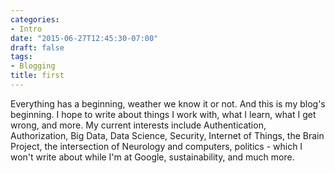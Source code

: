 ```yaml
---
categories:
- Intro
date: "2015-06-27T12:45:30-07:00"
draft: false
tags:
- Blogging
title: first
---
```

Everything has a beginning, weather we know it or not.  And this is my blog's beginning.  I hope to
write about things I work with, what I learn, what I get wrong, and more.  My current interests include
Authentication, Authorization, Big Data, Data Science, Security, Internet of Things, the Brain Project,
the intersection of Neurology and computers, politics - which I won't write about while I'm at Google,
sustainability, and much more.
